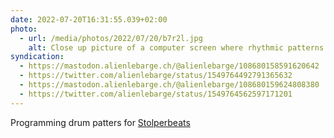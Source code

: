 ```yaml
---
date: 2022-07-20T16:31:55.039+02:00
photo:
  - url: /media/photos/2022/07/20/b7r2l.jpg
    alt: Close up picture of a computer screen where rhythmic patterns are represented by zeros and ones
syndication:
  - https://mastodon.alienlebarge.ch/@alienlebarge/108680158591620642
  - https://twitter.com/alienlebarge/status/1549764492791365632
  - https://mastodon.alienlebarge.ch/@alienlebarge/108680159624808380
  - https://twitter.com/alienlebarge/status/1549764562597171201
---
```

Programming drum patters for [Stolperbeats](https://makingsoundmachines.com/stolperbeats/)
